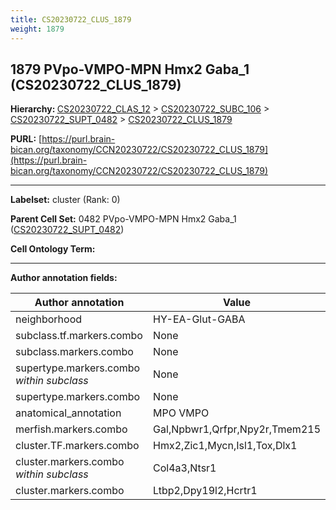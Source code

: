 ```yaml
---
title: CS20230722_CLUS_1879
weight: 1879
---
```

## 1879 PVpo-VMPO-MPN Hmx2 Gaba_1 (CS20230722_CLUS_1879)
<b>Hierarchy: </b>
[CS20230722_CLAS_12](../CS20230722_CLAS_12) >
[CS20230722_SUBC_106](../CS20230722_SUBC_106) >
[CS20230722_SUPT_0482](../CS20230722_SUPT_0482) >
[CS20230722_CLUS_1879](../CS20230722_CLUS_1879)

**PURL:** [https://purl.brain-bican.org/taxonomy/CCN20230722/CS20230722_CLUS_1879](https://purl.brain-bican.org/taxonomy/CCN20230722/CS20230722_CLUS_1879)

---


**Labelset:** cluster (Rank: 0)

**Parent Cell Set:** 0482 PVpo-VMPO-MPN Hmx2 Gaba_1 ([CS20230722_SUPT_0482](../CS20230722_SUPT_0482))



**Cell Ontology Term:** 

[MARKER GENES.]: #


---

[TRANSFERRED ANNOTATIONS.]: #


[AUTHOR ANNOTATION FIELDS.]: #


**Author annotation fields:**

| Author annotation | Value |
|-------------------|-------|
|neighborhood|HY-EA-Glut-GABA|
|subclass.tf.markers.combo|None|
|subclass.markers.combo|None|
|supertype.markers.combo _within subclass_|None|
|supertype.markers.combo|None|
|anatomical_annotation|MPO VMPO|
|merfish.markers.combo|Gal,Npbwr1,Qrfpr,Npy2r,Tmem215|
|cluster.TF.markers.combo|Hmx2,Zic1,Mycn,Isl1,Tox,Dlx1|
|cluster.markers.combo _within subclass_|Col4a3,Ntsr1|
|cluster.markers.combo|Ltbp2,Dpy19l2,Hcrtr1|
